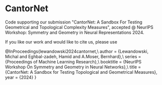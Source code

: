 # CantorNet
Code supporting our submission "CantorNet: A Sandbox For Testing Geometrical and Topological Complexity Measures", accepted @ NeurIPS Workshop: Symmetry and Geometry in Neural Representations 2024.

If you like our work and would like to cite us, please use 

@InProceedings{lewandowski2024cantornet,\\
    author = {Lewandowski, Michal and Eghbal-zadeh, Hamid and A.Moser, Bernhard},\\
    series = {Proceedings of Machine Learning Research},\\
    booktitle = {NeurIPS Workshop On Symmetry and Geometry in Neural Networks},\\
    title = {CantorNet: A Sandbox for Testing Topological and  Geometrical Measures},
    year = {2024}
}

